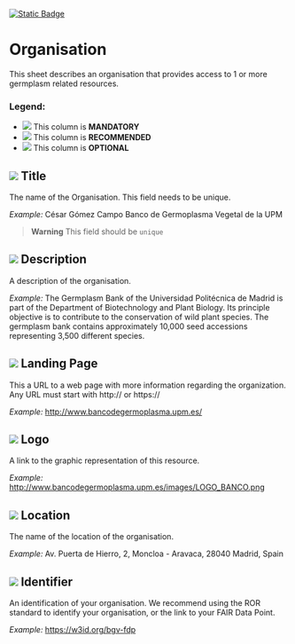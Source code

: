 [![Static Badge](https://img.shields.io/badge/lang-es-yellow?style=plastic)](../Es%20Documentation/Organisation.es.md)
# Organisation
This sheet describes an organisation that provides access to 1 or more germplasm related resources.

### Legend:
- ![](https://placehold.jp/17/ff0000/000000/20x20.png?text=M) This column is **MANDATORY**
- ![](https://placehold.jp/17/ea9999/000000/20x20.png?text=R) This column is **RECOMMENDED**
- ![](https://placehold.jp/17/ffffff/000000/20x20.png?text=O) This column is **OPTIONAL**

## ![](https://placehold.jp/17/ff0000/000000/20x20.png?text=M) Title
The name of the Organisation. This
field needs to be unique.

*Example:*
César Gómez Campo Banco de Germoplasma Vegetal de la UPM


> **Warning** This field should be `unique`

## ![](https://placehold.jp/17/ff0000/000000/20x20.png?text=M) Description
A description of the organisation.

*Example:*
The Germplasm Bank of the Universidad Politécnica de Madrid is part of the Department of Biotechnology and Plant Biology. Its principle objective is to contribute to the conservation of wild plant species. The germplasm bank contains approximately 10,000 seed accessions representing 3,500 different species.




## ![](https://placehold.jp/17/ffffff/000000/20x20.png?text=O) Landing Page
This a URL to a web page with more
information regarding the organization. Any
URL must start with http:// or https://

*Example:*
http://www.bancodegermoplasma.upm.es/



## ![](https://placehold.jp/17/ffffff/000000/20x20.png?text=O) Logo
A link to the graphic representation of this
resource.

*Example:*
http://www.bancodegermoplasma.upm.es/images/LOGO_BANCO.png


## ![](https://placehold.jp/17/ffffff/000000/20x20.png?text=O) Location 
The name of the location of the organisation.

*Example:* 
Av. Puerta de Hierro, 2, Moncloa - Aravaca, 28040 Madrid, Spain




## ![](https://placehold.jp/17/ffffff/000000/20x20.png?text=O) Identifier
An identification of your organisation. We recommend using the
ROR standard to identify your organisation, or the link to your FAIR Data Point.

*Example:* 
https://w3id.org/bgv-fdp



